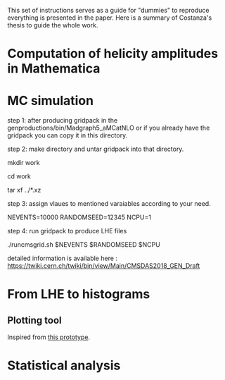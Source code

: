 This set of instructions serves as a guide for "dummies" to reproduce everything is presented in the paper.
Here is a summary of Costanza's thesis to guide the whole work.



# Computation of helicity amplitudes in Mathematica


# MC simulation 
step 1: after producing gridpack in the genproductions/bin/Madgraph5_aMCatNLO or if you already have the gridpack you can copy it in this directory.

step 2: make directory and untar gridpack into that directory.

mkdir work

cd work

tar xf ../*.xz

step 3: assign vlaues to mentioned varaiables according to your need.

NEVENTS=10000
RANDOMSEED=12345
NCPU=1

step 4: run gridpack to produce LHE files

./runcmsgrid.sh $NEVENTS $RANDOMSEED $NCPU

detailed information is available here : https://twiki.cern.ch/twiki/bin/view/Main/CMSDAS2018_GEN_Draft


# From LHE to histograms


## Plotting tool
Inspired from [this prototype](https://github.com/acappati/mg5tut_apr21_plots).


# Statistical analysis
